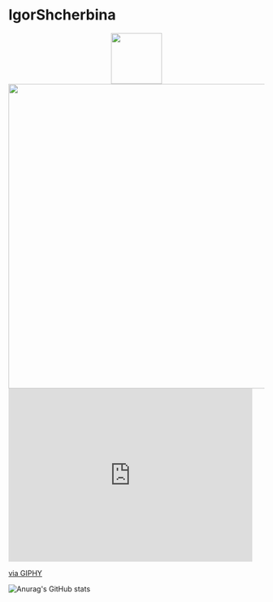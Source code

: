 # IgorShcherbina

<div id="header" align="center">
  <img src="https://media.giphy.com/media/M9gbBd9nbDrOTu1Mqx/giphy.gif" width="100"/>
</div>

<div id="header" align="center">
  <img src="https://giphy.com/gifs/the-matrix-neo-thomas-anderson-fV0oSDsZ4UgdW" width="600"/>
</div>

<iframe src="https://giphy.com/embed/fV0oSDsZ4UgdW" width="480" height="341" style="" frameBorder="0" class="giphy-embed" allowFullScreen></iframe><p><a href="https://giphy.com/gifs/the-matrix-neo-thomas-anderson-fV0oSDsZ4UgdW">via GIPHY</a></p>

![Anurag's GitHub stats](https://github-readme-stats.vercel.app/api?username=igorsii1976&show_icons=true&theme=radical)
